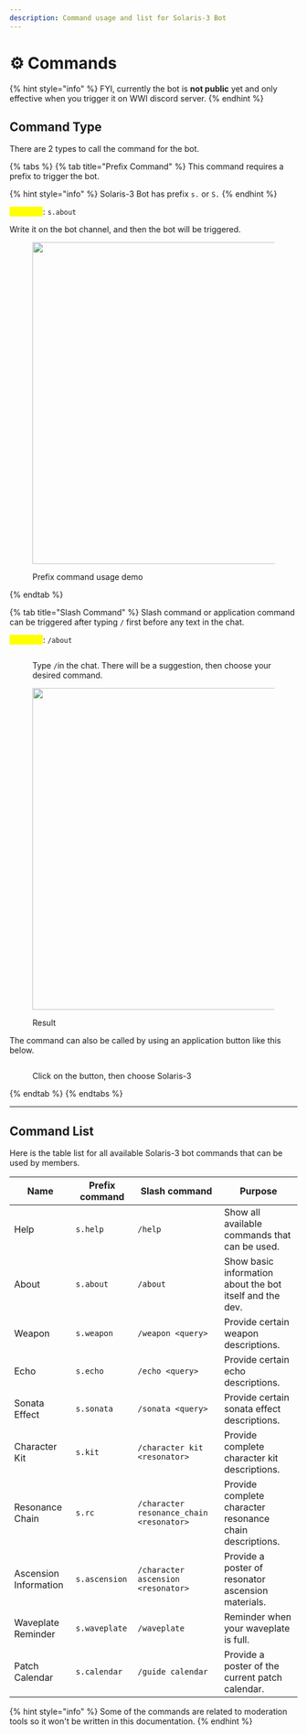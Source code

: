 ```yaml
---
description: Command usage and list for Solaris-3 Bot
---
```


# ⚙️ Commands

{% hint style="info" %}
FYI, currently the bot is **not public** yet and only effective when you trigger it on WWI discord server.
{% endhint %}

## Command Type

There are 2 types to call the command for the bot.

{% tabs %}
{% tab title="Prefix Command" %}
This command requires a prefix to trigger the bot.

{% hint style="info" %}
Solaris-3 Bot has prefix `s.` or `S.`&#x20;
{% endhint %}

<mark style="color:yellow;">**Example**</mark>: `s.about`

Write it on the bot channel, and then the bot will be triggered.

<figure><img src="https://media.discordapp.net/attachments/1200750972788555836/1336227607238414397/image.png?ex=67a30a6f&#x26;is=67a1b8ef&#x26;hm=3b2945b070fed04dfb1967762e9c1aab546d025b1e3d834e9b64dda831a7cc3d&#x26;=&#x26;format=webp&#x26;quality=lossless&#x26;width=810&#x26;height=671" alt="" width="563"><figcaption><p>Prefix command usage demo</p></figcaption></figure>
{% endtab %}

{% tab title="Slash Command" %}
Slash command or application command can be triggered after typing `/` first before any text in the chat.&#x20;

<mark style="color:yellow;">**Example**</mark>: `/about`

<figure><img src="https://cdn.discordapp.com/attachments/1200750972788555836/1336228180578795591/image.png?ex=67a30af8&#x26;is=67a1b978&#x26;hm=3984d1e7dfc3d7db170dd125fdab4de82489b33d8abf27a581bc6870489551ee&#x26;" alt=""><figcaption><p>Type <code>/</code>in the chat. There will be a suggestion, then choose your desired command.</p></figcaption></figure>

<figure><img src="https://media.discordapp.net/attachments/1200750972788555836/1336228481444483124/image.png?ex=67a30b3f&#x26;is=67a1b9bf&#x26;hm=aa4ec6245ce688c0d092677796462072e679ba1a90980f741dcecaaca0353357&#x26;=&#x26;format=webp&#x26;quality=lossless" alt="" width="563"><figcaption><p>Result</p></figcaption></figure>

The command can also be called by using an application button like this below.

<figure><img src="https://media.discordapp.net/attachments/1200750972788555836/1336229438257627166/image.png?ex=67a30c24&#x26;is=67a1baa4&#x26;hm=a8d4310990f2d0c786a2196cae1886189cb5facd866dec9f33333b1e2b237cc8&#x26;=&#x26;format=webp&#x26;quality=lossless&#x26;width=1017&#x26;height=671" alt=""><figcaption><p>Click on the button, then choose Solaris-3</p></figcaption></figure>
{% endtab %}
{% endtabs %}

***

## Command List

Here is the table list for all available Solaris-3 bot commands that can be used by members.

<table data-full-width="true"><thead><tr><th>Name</th><th>Prefix command</th><th>Slash command</th><th>Purpose</th></tr></thead><tbody><tr><td>Help</td><td><code>s.help</code></td><td><code>/help</code></td><td>Show all available commands that can be used.</td></tr><tr><td>About</td><td><code>s.about</code></td><td><code>/about</code></td><td>Show basic information about the bot itself and the dev.</td></tr><tr><td>Weapon</td><td><code>s.weapon</code></td><td><code>/weapon &#x3C;query></code></td><td>Provide certain weapon descriptions.</td></tr><tr><td>Echo</td><td><code>s.echo</code></td><td><code>/echo &#x3C;query></code></td><td>Provide certain echo descriptions.</td></tr><tr><td>Sonata Effect</td><td><code>s.sonata</code></td><td><code>/sonata &#x3C;query></code></td><td>Provide certain sonata effect descriptions.</td></tr><tr><td>Character Kit</td><td><code>s.kit</code></td><td><code>/character kit &#x3C;resonator></code></td><td>Provide complete character kit descriptions. </td></tr><tr><td>Resonance Chain</td><td><code>s.rc</code></td><td><code>/character resonance_chain &#x3C;resonator></code></td><td>Provide complete character resonance chain descriptions. </td></tr><tr><td>Ascension Information</td><td><code>s.ascension</code></td><td><code>/character ascension &#x3C;resonator></code></td><td>Provide a poster of resonator ascension materials.</td></tr><tr><td>Waveplate Reminder</td><td><code>s.waveplate</code></td><td><code>/waveplate</code></td><td>Reminder when your waveplate is full.</td></tr><tr><td>Patch Calendar</td><td><code>s.calendar</code></td><td><code>/guide calendar</code></td><td>Provide a poster of the current patch calendar.</td></tr></tbody></table>

{% hint style="info" %}
Some of the commands are related to moderation tools so it won't be written in this documentation.
{% endhint %}
